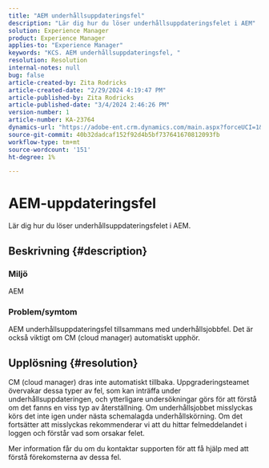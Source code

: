 ```yaml
---
title: "AEM underhållsuppdateringsfel"
description: "Lär dig hur du löser underhållsuppdateringsfelet i AEM"
solution: Experience Manager
product: Experience Manager
applies-to: "Experience Manager"
keywords: "KCS. AEM underhållsuppdateringsfel, "
resolution: Resolution
internal-notes: null
bug: false
article-created-by: Zita Rodricks
article-created-date: "2/29/2024 4:19:47 PM"
article-published-by: Zita Rodricks
article-published-date: "3/4/2024 2:46:26 PM"
version-number: 1
article-number: KA-23764
dynamics-url: "https://adobe-ent.crm.dynamics.com/main.aspx?forceUCI=1&pagetype=entityrecord&etn=knowledgearticle&id=3ee9ba56-1ed7-ee11-9079-6045bd0065f9"
source-git-commit: 40b32dadcaf152f92d4b5bf737641670812093fb
workflow-type: tm+mt
source-wordcount: '151'
ht-degree: 1%

---
```


# AEM-uppdateringsfel


Lär dig hur du löser underhållsuppdateringsfelet i AEM.

## Beskrivning {#description}


### Miljö

AEM

### Problem/symtom

AEM underhållsuppdateringsfel tillsammans med underhållsjobbfel. Det är också viktigt om CM (cloud manager) automatiskt upphör.


## Upplösning {#resolution}


CM (cloud manager) dras inte automatiskt tillbaka. Uppgraderingsteamet övervakar dessa typer av fel, som kan inträffa under underhållsuppdateringen, och ytterligare undersökningar görs för att förstå om det fanns en viss typ av återställning.
Om underhållsjobbet misslyckas körs det inte igen under nästa schemalagda underhållskörning. Om det fortsätter att misslyckas rekommenderar vi att du hittar felmeddelandet i loggen och förstår vad som orsakar felet.

Mer information får du om du kontaktar supporten för att få hjälp med att förstå förekomsterna av dessa fel.
